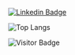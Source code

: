 [![Linkedin Badge](https://img.shields.io/badge/-ThiagoZen-blue?style=flat-square&logo=Linkedin&logoColor=white&link=https://www.linkedin.com/in/thiago-zen-7a4bab215/)](https://www.linkedin.com/in/thiago-zen-7a4bab215/)

![Top Langs](https://github-readme-stats.vercel.app/api/top-langs/?username=ThiagoZen&hide=TeX&layout=compact)

![Visitor Badge](https://visitor-badge.laobi.icu/badge?page_id=ThiagoZen.ThiagoZen)
